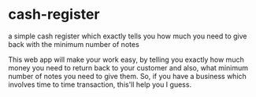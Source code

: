 # cash-register
a simple cash register which exactly tells you how much you need to give back with the minimum number of notes
<p>
This web app will make your work easy, by telling you exactly how much money you need to return back to your customer and also, 
what minimum number of notes you need to give them. 
So, if you have a business which involves time to time transaction, this'll help you I guess. 
</p>
